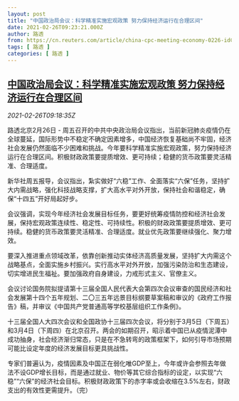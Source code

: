 ```yaml
---
layout: post
title: "中国政治局会议：科学精准实施宏观政策 努力保持经济运行在合理区间"
date: 2021-02-26T09:23:21.000Z
author: 路透
from: https://cn.reuters.com/article/china-cpc-meeting-economy-0226-idCNKBS2AQ13Y
tags: [ 路透 ]
categories: [ 路透 ]
---
```

<!--1614331401000-->
[中国政治局会议：科学精准实施宏观政策 努力保持经济运行在合理区间](https://cn.reuters.com/article/china-cpc-meeting-economy-0226-idCNKBS2AQ13Y)
------

<div>
<div><i>2021-02-26T09:18:35Z</i></div><p>路透北京2月26日 - 周五召开的中共中央政治局会议指出，当前新冠肺炎疫情仍在全球蔓延，国际形势中不稳定不确定因素增多，中国经济恢复基础尚不牢固，经济社会发展仍然面临不少困难和挑战。今年要科学精准实施宏观政策，努力保持经济运行在合理区间。积极财政政策要提质增效、更可持续；稳健的货币政策要灵活精准、合理适度。</p><p>新华社周五报导，会议指出，紮实做好“六稳”工作、全面落实“六保”任务，坚持扩大内需战略，强化科技战略支撑，扩大高水平对外开放，保持社会和谐稳定，确保“十四五”开好局起好步。</p><p>会议强调，实现今年经济社会发展目标任务，要更好统筹疫情防控和经济社会发展，保持宏观政策连续性、稳定性、可持续性。积极的财政政策要提质增效、更可持续。稳健的货币政策要灵活精准、合理适度。就业优先政策要继续强化、聚力增效。</p><p>要深入推进重点领域改革，依靠创新推动实体经济高质量发展，坚持扩大内需这个战略基点，全面实施乡村振兴。实行高水平对外开放，加强污染防治和生态建设，切实增进民生福祉。要加强政府自身建设，力戒形式主义、官僚主义。</p><p>会议讨论国务院拟提请第十三届全国人民代表大会第四次会议审查的国民经济和社会发展第十四个五年规划、二〇三五年远景目标纲要草案稿和审议的《政府工作报告》稿，并审议《中国共产党普通高等学校基层组织工作条例》。</p><p>十三届全国人大四次会议和全国政协十三届四次会议，将分别于3月5日（下周五）和3月4日（下周四）在北京召开。两会的如期召开，昭示着中国已从疫情泥潭中成功抽身，社会经济渐归常态，只是在不急转弯的政策框架下，如何引导市场预期可能比设定年度的经济发展目标更具挑战性。</p><p>专家们普遍认为，疫情因素及中国正在弱化唯GDP至上，今年或许会参照去年做法不设GDP增长目标，而是通过就业、物价等其它综合指标的设定，以实现“六稳”“六保”的经济社会目标。积极财政政策下的赤字率或会收缩在3.5%左右，财政支出的有效性更需提升。（完）</p>
</div>
